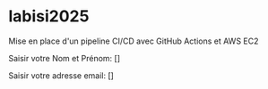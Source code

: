 # labisi2025
Mise en place d'un pipeline CI/CD avec GitHub  Actions et AWS EC2

Saisir votre Nom et Prénom: []

Saisir votre adresse email: []
